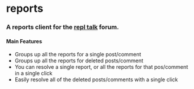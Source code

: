 # reports

### A reports client for the [repl talk](https://repl.it/talk) forum.

#### Main Features
+ Groups up all the reports for a single post/comment
+ Groups up all the reports for deleted posts/comment
+ You can resolve a single report, or all the reports for that pos/comment in a single click
+ Easily resolve all of the deleted posts/comments with a single click

